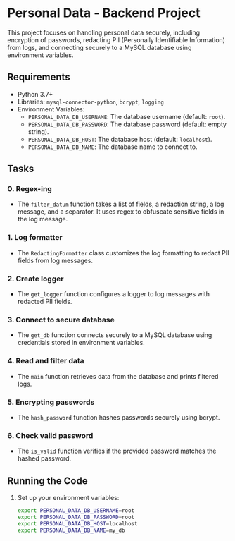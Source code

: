 # Personal Data - Backend Project

This project focuses on handling personal data securely, including encryption of passwords, redacting PII (Personally Identifiable Information) from logs, and connecting securely to a MySQL database using environment variables.

## Requirements

- Python 3.7+
- Libraries: `mysql-connector-python`, `bcrypt`, `logging`
- Environment Variables:
  - `PERSONAL_DATA_DB_USERNAME`: The database username (default: `root`).
  - `PERSONAL_DATA_DB_PASSWORD`: The database password (default: empty string).
  - `PERSONAL_DATA_DB_HOST`: The database host (default: `localhost`).
  - `PERSONAL_DATA_DB_NAME`: The database name to connect to.

## Tasks

### 0. Regex-ing
- The `filter_datum` function takes a list of fields, a redaction string, a log message, and a separator. It uses regex to obfuscate sensitive fields in the log message.

### 1. Log formatter
- The `RedactingFormatter` class customizes the log formatting to redact PII fields from log messages.

### 2. Create logger
- The `get_logger` function configures a logger to log messages with redacted PII fields.

### 3. Connect to secure database
- The `get_db` function connects securely to a MySQL database using credentials stored in environment variables.

### 4. Read and filter data
- The `main` function retrieves data from the database and prints filtered logs.

### 5. Encrypting passwords
- The `hash_password` function hashes passwords securely using bcrypt.

### 6. Check valid password
- The `is_valid` function verifies if the provided password matches the hashed password.

## Running the Code

1. Set up your environment variables:
   ```bash
   export PERSONAL_DATA_DB_USERNAME=root
   export PERSONAL_DATA_DB_PASSWORD=root
   export PERSONAL_DATA_DB_HOST=localhost
   export PERSONAL_DATA_DB_NAME=my_db

